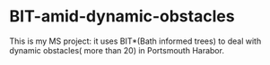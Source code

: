 # BIT-amid-dynamic-obstacles
This is my MS project: it uses BIT*(Bath informed trees) to deal with dynamic obstacles( more than 20) in Portsmouth Harabor.
